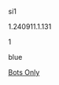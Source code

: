 si1

1.240911.1.131

1

blue

[Bots Only](https://www.lakeshorelearning.com/assets/html/do_not_visit.html)